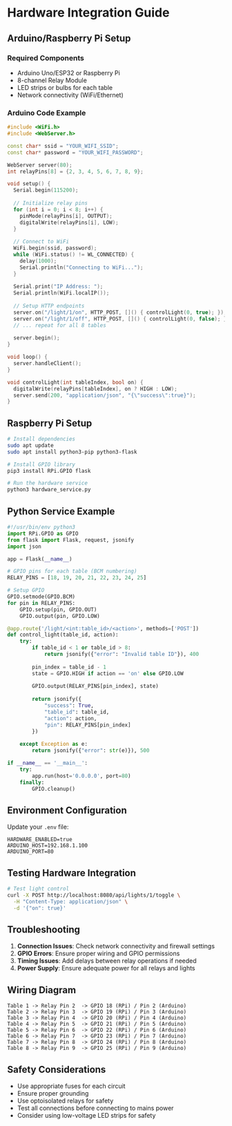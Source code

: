 # Hardware Integration Guide

## Arduino/Raspberry Pi Setup

### Required Components
- Arduino Uno/ESP32 or Raspberry Pi
- 8-channel Relay Module
- LED strips or bulbs for each table
- Network connectivity (WiFi/Ethernet)

### Arduino Code Example
```cpp
#include <WiFi.h>
#include <WebServer.h>

const char* ssid = "YOUR_WIFI_SSID";
const char* password = "YOUR_WIFI_PASSWORD";

WebServer server(80);
int relayPins[8] = {2, 3, 4, 5, 6, 7, 8, 9};

void setup() {
  Serial.begin(115200);
  
  // Initialize relay pins
  for (int i = 0; i < 8; i++) {
    pinMode(relayPins[i], OUTPUT);
    digitalWrite(relayPins[i], LOW);
  }
  
  // Connect to WiFi
  WiFi.begin(ssid, password);
  while (WiFi.status() != WL_CONNECTED) {
    delay(1000);
    Serial.println("Connecting to WiFi...");
  }
  
  Serial.print("IP Address: ");
  Serial.println(WiFi.localIP());
  
  // Setup HTTP endpoints
  server.on("/light/1/on", HTTP_POST, []() { controlLight(0, true); });
  server.on("/light/1/off", HTTP_POST, []() { controlLight(0, false); });
  // ... repeat for all 8 tables
  
  server.begin();
}

void loop() {
  server.handleClient();
}

void controlLight(int tableIndex, bool on) {
  digitalWrite(relayPins[tableIndex], on ? HIGH : LOW);
  server.send(200, "application/json", "{\"success\":true}");
}
```

## Raspberry Pi Setup
```bash
# Install dependencies
sudo apt update
sudo apt install python3-pip python3-flask

# Install GPIO library
pip3 install RPi.GPIO flask

# Run the hardware service
python3 hardware_service.py
```

## Python Service Example
```python
#!/usr/bin/env python3
import RPi.GPIO as GPIO
from flask import Flask, request, jsonify
import json

app = Flask(__name__)

# GPIO pins for each table (BCM numbering)
RELAY_PINS = [18, 19, 20, 21, 22, 23, 24, 25]

# Setup GPIO
GPIO.setmode(GPIO.BCM)
for pin in RELAY_PINS:
    GPIO.setup(pin, GPIO.OUT)
    GPIO.output(pin, GPIO.LOW)

@app.route('/light/<int:table_id>/<action>', methods=['POST'])
def control_light(table_id, action):
    try:
        if table_id < 1 or table_id > 8:
            return jsonify({"error": "Invalid table ID"}), 400
        
        pin_index = table_id - 1
        state = GPIO.HIGH if action == 'on' else GPIO.LOW
        
        GPIO.output(RELAY_PINS[pin_index], state)
        
        return jsonify({
            "success": True,
            "table_id": table_id,
            "action": action,
            "pin": RELAY_PINS[pin_index]
        })
        
    except Exception as e:
        return jsonify({"error": str(e)}), 500

if __name__ == '__main__':
    try:
        app.run(host='0.0.0.0', port=80)
    finally:
        GPIO.cleanup()
```

## Environment Configuration
Update your `.env` file:
```env
HARDWARE_ENABLED=true
ARDUINO_HOST=192.168.1.100
ARDUINO_PORT=80
```

## Testing Hardware Integration
```bash
# Test light control
curl -X POST http://localhost:8080/api/lights/1/toggle \
  -H "Content-Type: application/json" \
  -d '{"on": true}'
```

## Troubleshooting
1. **Connection Issues**: Check network connectivity and firewall settings
2. **GPIO Errors**: Ensure proper wiring and GPIO permissions
3. **Timing Issues**: Add delays between relay operations if needed
4. **Power Supply**: Ensure adequate power for all relays and lights

## Wiring Diagram
```
Table 1 -> Relay Pin 2  -> GPIO 18 (RPi) / Pin 2 (Arduino)
Table 2 -> Relay Pin 3  -> GPIO 19 (RPi) / Pin 3 (Arduino)
Table 3 -> Relay Pin 4  -> GPIO 20 (RPi) / Pin 4 (Arduino)
Table 4 -> Relay Pin 5  -> GPIO 21 (RPi) / Pin 5 (Arduino)
Table 5 -> Relay Pin 6  -> GPIO 22 (RPi) / Pin 6 (Arduino)
Table 6 -> Relay Pin 7  -> GPIO 23 (RPi) / Pin 7 (Arduino)
Table 7 -> Relay Pin 8  -> GPIO 24 (RPi) / Pin 8 (Arduino)
Table 8 -> Relay Pin 9  -> GPIO 25 (RPi) / Pin 9 (Arduino)
```

## Safety Considerations
- Use appropriate fuses for each circuit
- Ensure proper grounding
- Use optoisolated relays for safety
- Test all connections before connecting to mains power
- Consider using low-voltage LED strips for safety